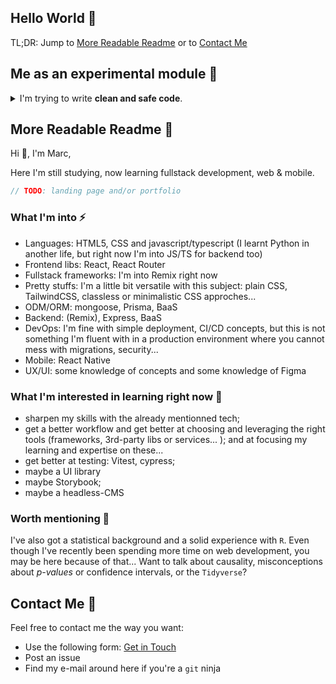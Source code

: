 ## Hello World 👋

TL;DR: Jump to [More Readable Readme](#human-readable) or to [Contact Me](#contact-me)

## Me as an experimental module 🤖

<details>
<summary>
  I'm trying to write <strong>clean and safe code</strong>.
</summary>

```typescript
// profile.ts

// Discriminating unions are a powerful pattern
type Activity =
  | {
      status: "procrastinating";
    }
  | {
      status: "learning";
      what: string | string[];
    };

// Interface
interface Profile {
  firstName: string;
  activity: Activity;
}

// Fully typed function
/** Fight with heterogenous types of return */
const currentActivity = (
  motivation: number,
  what: string | string[] = "[un]important stuffs"
): Activity => {
  return Math.random() > motivation
    ? { status: "procrastinating" }
    : { status: "learning", what: what };
};

// Config Me
const motivation = Math.random(); // let's not be too specific
const currentInterests = ["Remix", "vitest"];

// Typed Me
const me: Profile = {
  firstName: "Marc", //👈 👾
  activity: currentActivity(motivation, currentInterests),
};

// Backend Me (IA will never beat this one)
/** Mock a server route */
const thinking = async (question: string): Promise<string> => {
  try {
    if (!question || typeof question !== "string" || question === "42?") {
      throw new Error("422: Haha!"); //unprocessable content
    }
    const answer = "42";
    return new Promise((resolve) => {
      setTimeout(() => {
        resolve(answer);
      }, 3000);
    });
  } catch (error: unknown) {
    // this block might need improvement (typing error is tricky)
    if (error instanceof Error && error.message) throw error; //rethrow
    else throw new Error("500: Brain crash :/");
  }
};

// Frontend interaction with Me
/** Mock a fetch */
export const askMeAnything = async (
  question: string = "What's the meaning of life?"
): Promise<string | void> => {
  try {
    if (!question || typeof question !== "string") {
      return "Hmm... It doesn't look like a question...";
    }
    const answer = await thinking(question);
    return answer;
  } catch (error: unknown) {
    // this block might need improvement (typing error is tricky)
    if (error instanceof Error && error.message) throw error; //rethrow
    else throw new Error("You found a bug! Please tell me!");
  }
};

// Frontend Me
export default me;
```

Hello world:

```typescript
// main.ts
import me, { askMeAnything } from "./profile";

(async () => {
  console.info("Hi 👋");
  try {
    const answer = await askMeAnything("6*7");
    console.info(`${me.firstName} says: ${answer}`);
  } catch (error: unknown) {
    console.info("Woops");
    if (error instanceof Error && error.message) {
      console.log(error.message);
    }
  }
  console.info("See you later, Alligator 🐊");
})();
```

 </details>
 
## More Readable Readme 🙂 <a id="human-readable"></a>

Hi 👋, I'm Marc,

Here I'm still studying, now learning fullstack development, web & mobile.

```javascript
// TODO: landing page and/or portfolio
```

### What I'm into ⚡

- Languages: HTML5, CSS and javascript/typescript (I learnt Python in another life, but right now I'm into JS/TS for backend too)
- Frontend libs: React, React Router
- Fullstack frameworks: I'm into Remix right now
- Pretty stuffs: I'm a little bit versatile with this subject: plain CSS, TailwindCSS, classless or minimalistic CSS approches...
- ODM/ORM: mongoose, Prisma, BaaS
- Backend: (Remix), Express, BaaS
- DevOps: I'm fine with simple deployment, CI/CD concepts, but this is not something I'm fluent with in a production environment where you cannot mess with migrations, security...
- Mobile: React Native
- UX/UI: some knowledge of concepts and some knowledge of Figma

### What I'm interested in learning right now 🌱

- sharpen my skills with the already mentionned tech;
- get a better workflow and get better at choosing and leveraging the right tools (frameworks, 3rd-party libs or services... ); and at focusing my learning and expertise on these...
- get better at testing: Vitest, cypress;
- maybe a UI library
- maybe Storybook;
- maybe a headless-CMS

### Worth mentioning 🔧

I've also got a statistical background and a solid experience with `R`. Even though I've recently been spending more time on web development, you may be here because of that... Want to talk about causality, misconceptions about _p-values_ or confidence intervals, or the `Tidyverse`?

## Contact Me 💬 <a id="contact-me"></a>

Feel free to contact me the way you want:

- Use the following form: [Get in Touch](https://docs.google.com/forms/d/e/1FAIpQLSfmyFu69z6uW5NCthyDgYdp9gBESK-GErWL6AW589uApaweAg/viewform?usp=sf_link)
- Post an issue
- Find my e-mail around here if you're a `git` ninja

